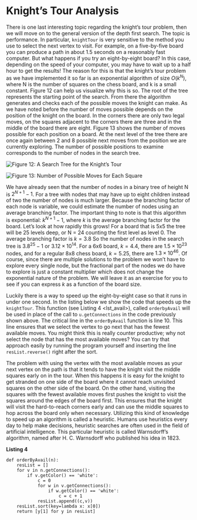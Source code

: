 Knight’s Tour Analysis
======================

There is one last interesting topic regarding the knight’s tour problem,
then we will move on to the general version of the depth first search.
The topic is performance. In particular, `knightTour` is very sensitive
to the method you use to select the next vertex to visit. For example,
on a five-by-five board you can produce a path in about 1.5 seconds on a
reasonably fast computer. But what happens if you try an eight-by-eight
board? In this case, depending on the speed of your computer, you may
have to wait up to a half hour to get the results! The reason for this
is that the knight’s tour problem as we have implemented it so far is an
exponential algorithm of size $O(k^N)$, where N is the number of squares
on the chess board, and k is a small constant.
Figure 12 can help us visualize why this is so. The
root of the tree represents the starting point of the search. From there
the algorithm generates and checks each of the possible moves the knight
can make. As we have noted before the number of moves possible depends
on the position of the knight on the board. In the corners there are
only two legal moves, on the squares adjacent to the corners there are
three and in the middle of the board there are eight.
Figure 13 shows the number of moves possible for
each position on a board. At the next level of the tree there are once
again between 2 and 8 possible next moves from the position we are
currently exploring. The number of possible positions to examine
corresponds to the number of nodes in the search tree.

![Figure 12: A Search Tree for the Knight’s
Tour](figures/8arrayTree.png)

![Figure 13: Number of Possible Moves for Each
Square](figures/moveCount.png)

We have already seen that the number of nodes in a binary tree of height
N is $2^{N+1}-1$. For a tree with nodes that may have up to eight
children instead of two the number of nodes is much larger. Because the
branching factor of each node is variable, we could estimate the number
of nodes using an average branching factor. The important thing to note
is that this algorithm is exponential: $k^{N+1}-1$, where $k$ is the
average branching factor for the board. Let’s look at how rapidly this
grows! For a board that is 5x5 the tree will be 25 levels deep, or N =
24 counting the first level as level 0. The average branching factor is
$k = 3.8$ So the number of nodes in the search tree is $3.8^{25}-1$ or
$3.12 \times 10^{14}$. For a 6x6 board, $k = 4.4$, there are $1.5
\times 10^{23}$ nodes, and for a regular 8x8 chess board, $k = 5.25$,
there are $1.3 \times 10^{46}$. Of course, since there are multiple
solutions to the problem we won’t have to explore every single node, but
the fractional part of the nodes we do have to explore is just a
constant multiplier which does not change the exponential nature of the
problem. We will leave it as an exercise for you to see if you can
express $k$ as a function of the board size.

Luckily there is a way to speed up the eight-by-eight case so that it
runs in under one second. In the listing below we show the code that
speeds up the `knightTour`. This function (see
Listing 4 &lt;lst\_avail&gt;), called `orderbyAvail` will be used in
place of the call to `u.getConnections` in the code previously shown
above. The critical line in the `orderByAvail` function is line 10. This
line ensures that we select the vertex to go next that has the fewest
available moves. You might think this is really counter productive; why
not select the node that has the most available moves? You can try that
approach easily by running the program yourself and inserting the line
`resList.reverse()` right after the sort.

The problem with using the vertex with the most available moves as your
next vertex on the path is that it tends to have the knight visit the
middle squares early on in the tour. When this happens it is easy for
the knight to get stranded on one side of the board where it cannot
reach unvisited squares on the other side of the board. On the other
hand, visiting the squares with the fewest available moves first pushes
the knight to visit the squares around the edges of the board first.
This ensures that the knight will visit the hard-to-reach corners early
and can use the middle squares to hop across the board only when
necessary. Utilizing this kind of knowledge to speed up an algorithm is
called a heuristic. Humans use heuristics every day to help make
decisions, heuristic searches are often used in the field of artificial
intelligence. This particular heuristic is called Warnsdorff’s
algorithm, named after H. C. Warnsdorff who published his idea in 1823.

**Listing 4**

    def orderByAvail(n):
        resList = []
        for v in n.getConnections():
            if v.getColor() == 'white':
                c = 0
                for w in v.getConnections():
                    if w.getColor() == 'white':
                        c = c + 1
                resList.append((c,v))
        resList.sort(key=lambda x: x[0])
        return [y[1] for y in resList]
